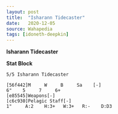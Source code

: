 ```yaml
---
layout: post
title:  "Isharann Tidecaster"
date:   2020-12-05
source: Wahapedia
tags: [idoneth-deepkin]
---
```


**Isharann Tidecaster**

**Stat Block**
```
5/5 Isharann Tidecaster
```

```
[56f442]M     W     B     Sa    [-]
6"    5     7     6+    
[e85545]Weapons[-]
[c6c930]Pelagic Staff[-]
1"     A:2    H:3+   W:3+   R:-    D:D3  
```


